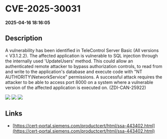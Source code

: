 # CVE-2025-30031

**2025-04-16 18:16:05**

## Description
A vulnerability has been identified in TeleControl Server Basic (All versions < V3.1.2.2). The affected application is vulnerable to SQL injection through the internally used 'UpdateUsers' method. This could allow an authenticated remote attacker to bypass authorization controls, to read from and write to the application's database and execute code with "NT AUTHORITY\NetworkService" permissions. A successful attack requires the attacker to be able to access port 8000 on a system where a vulnerable version of the affected application is executed on. (ZDI-CAN-25922)

![](https://img.shields.io/static/v1?label=Score&message=8.7&color=red)
![](https://img.shields.io/static/v1?label=Severity&message=HIGH&color=red)
![](https://img.shields.io/static/v1?label=CWE&message=SQL&color=green)

## Links
- [https://cert-portal.siemens.com/productcert/html/ssa-443402.html](https://cert-portal.siemens.com/productcert/html/ssa-443402.html)
